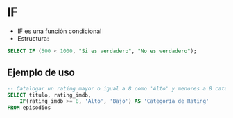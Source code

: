# IF

- IF es una función condicional
- Estructura:
```sql
SELECT IF (500 < 1000, "Si es verdadero", "No es verdadero");
```

## Ejemplo de uso
```sql
-- Catalogar un rating mayor o igual a 8 como 'Alto' y menores a 8 catalogar como 'Bajo'
SELECT titulo, rating_imdb,
	IF(rating_imdb >= 8, 'Alto', 'Bajo') AS 'Categoría de Rating'
FROM episodios
```